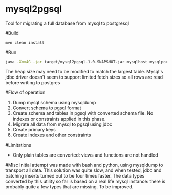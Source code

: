 mysql2pgsql
===========

Tool for migrating a full database from mysql to postgresql

#Build
```sh
mvn clean install 
```

#Run
```sh
java -Xmx4G -jar target/mysql2pgsql-1.0-SNAPSHOT.jar mysqlhost mysqlport mysqluser pgsqlhost pgsqldb pgsqlport pgsqluser schema
```
The heap size may need to be modified to match the largest table. Mysql's jdbc driver doesn't seem to support limited fetch sizes so all rows are read before writing to postgres

#Flow of operation
1. Dump mysql schema using mysqldump
2. Convert schema to pgsql format
3. Create schema and tables in pgsql with converted schema file. No indexes or constraints applied in this phase.
4. Migrate all data from mysql to pgsql using jdbc
5. Create primary keys
6. Create indexes and other constraints

#Limitations
* Only plain tables are converted: views and functions are not handled

#Misc
Initial attempt was made with bash and python, using mysqldump to transport all data. This solution was quite slow, and when tested, jdbc and batching inserts turned out to be four times faster.
The data types converted by this utility so far is based on a real life mysql instance: there is probably quite a few types that are missing. To be improved.


